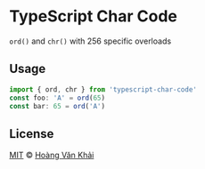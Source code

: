 # TypeScript Char Code

`ord()` and `chr()` with 256 specific overloads

## Usage

```typescript
import { ord, chr } from 'typescript-char-code'
const foo: 'A' = ord(65)
const bar: 65 = ord('A')
```

## License

[MIT](https://git.io/fpBkw) © [Hoàng Văn Khải](https://github.com/KSXGitHub)
